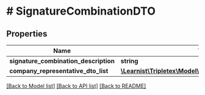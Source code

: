 # # SignatureCombinationDTO

## Properties

Name | Type | Description | Notes
------------ | ------------- | ------------- | -------------
**signature_combination_description** | **string** |  | [optional]
**company_representative_dto_list** | [**\Learnist\Tripletex\Model\CompanyRepresentativeDTO[]**](CompanyRepresentativeDTO.md) |  | [optional]

[[Back to Model list]](../../README.md#models) [[Back to API list]](../../README.md#endpoints) [[Back to README]](../../README.md)
